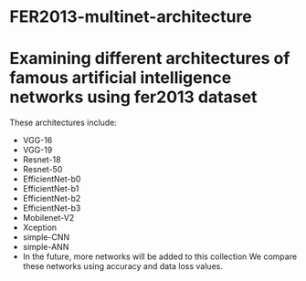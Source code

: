 # FER2013-multinet-architecture
# Examining different architectures of famous artificial intelligence networks using fer2013 dataset
These architectures include:
* VGG-16
* VGG-19
* Resnet-18
* Resnet-50
* EfficientNet-b0
* EfficientNet-b1
* EfficientNet-b2
* EfficientNet-b3
* Mobilenet-V2
* Xception
* simple-CNN
* simple-ANN
* In the future, more networks will be added to this collection
We compare these networks using accuracy and data loss values.
